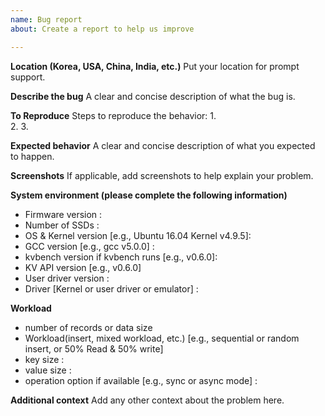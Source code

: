 ```yaml
---
name: Bug report
about: Create a report to help us improve

---
```


**Location (Korea, USA, China, India, etc.)**
Put your location for prompt support.


**Describe the bug**
A clear and concise description of what the bug is.

**To Reproduce**
Steps to reproduce the behavior:
1.  
2. 
3. 


**Expected behavior**
A clear and concise description of what you expected to happen.

**Screenshots**
If applicable, add screenshots to help explain your problem.

**System environment (please complete the following information)**
 - Firmware version :
 - Number of SSDs :
 - OS & Kernel version [e.g., Ubuntu 16.04 Kernel v4.9.5]: 
 - GCC version [e.g., gcc v5.0.0] :
 - kvbench version if kvbench runs [e.g., v0.6.0]:
 - KV API version [e.g., v0.6.0]
 - User driver version :
 - Driver [Kernel or user driver or emulator] :

**Workload**
 - number of records or data size
 - Workload(insert, mixed workload, etc.) [e.g., sequential or random insert, or 50% Read & 50% write]
 - key size :  
 - value size : 
 - operation option if available [e.g., sync or async mode] : 

**Additional context**
Add any other context about the problem here.
